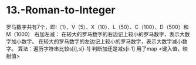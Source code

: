 # 13.-Roman-to-Integer
罗马数字共有7个，即Ⅰ（1）、Ⅴ（5）、Ⅹ（10）、Ⅼ（50）、Ⅽ（100）、Ⅾ（500）和Ⅿ（1000）
右加左减：
在较大的罗马数字的右边记上较小的罗马数字，表示大数字加小数字。
在较大的罗马数字的左边记上较小的罗马数字，表示大数字减小数字。
算法：遍历字符串比较s[i],s[i-1] 判断加还是减s[i-1]
用了map <键入值，映射值>
